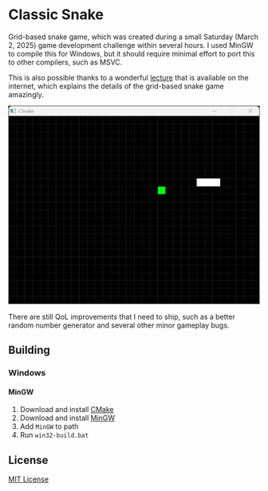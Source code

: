 # Classic Snake

Grid-based snake game, which was created during a small Saturday (March 2, 2025) game development challenge within
several hours. I used MinGW to compile this for Windows, but it should require minimal effort to port this to other
compilers, such as MSVC.

This is also possible thanks to a
wonderful [lecture](https://www.kosbie.net/cmu/fall-10/15-110/handouts/snake/snake.html#:~:text=In%20the%20game%20of%20Snake,as%20possible%20before%20that%20happens.)
that is available on the internet, which explains the details of the grid-based snake game amazingly.

![Gameplay footage](https://github.com/iozsaygi/c-snake/blob/main/assets/gameplay.gif?raw=true)

There are still QoL improvements that I need to ship, such as a better random number generator and several other minor
gameplay bugs.

## Building

### Windows

#### MinGW

1. Download and install [CMake](https://cmake.org/)
2. Download and install [MinGW](https://sourceforge.net/projects/mingw/)
3. Add `MinGW` to path
4. Run `win32-build.bat`

## License

[MIT License](https://github.com/iozsaygi/c-snake/blob/main/LICENSE)
